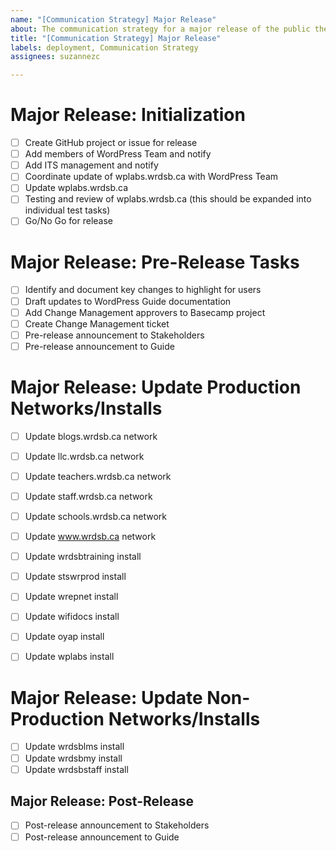 ```yaml
---
name: "[Communication Strategy] Major Release"
about: The communication strategy for a major release of the public theme
title: "[Communication Strategy] Major Release"
labels: deployment, Communication Strategy
assignees: suzannezc

---
```


# Major Release: Initialization

- [ ] Create GitHub project or issue for release
- [ ] Add members of WordPress Team and notify
- [ ] Add ITS management and notify
- [ ] Coordinate update of wplabs.wrdsb.ca with WordPress Team
- [ ] Update wplabs.wrdsb.ca
- [ ] Testing and review of wplabs.wrdsb.ca (this should be expanded into individual test tasks)
- [ ] Go/No Go for release

# Major Release: Pre-Release Tasks

- [ ] Identify and document key changes to highlight for users
- [ ] Draft updates to WordPress Guide documentation
- [ ] Add Change Management approvers to Basecamp project
- [ ] Create Change Management ticket
- [ ] Pre-release announcement to Stakeholders
- [ ] Pre-release announcement to Guide

# Major Release: Update Production Networks/Installs

- [ ] Update blogs.wrdsb.ca network
- [ ] Update llc.wrdsb.ca network
- [ ] Update teachers.wrdsb.ca network
- [ ] Update staff.wrdsb.ca network
- [ ] Update schools.wrdsb.ca network
- [ ] Update www.wrdsb.ca network
- [ ] Update wrdsbtraining install
- [ ] Update stswrprod install
- [ ] Update wrepnet install
- [ ] Update wifidocs install
- [ ] Update oyap install
- [ ] Update wplabs install


# Major Release: Update Non-Production Networks/Installs

- [ ] Update wrdsblms install
- [ ] Update wrdsbmy install
- [ ] Update wrdsbstaff install

## Major Release: Post-Release

- [ ] Post-release announcement to Stakeholders
- [ ] Post-release announcement to Guide
